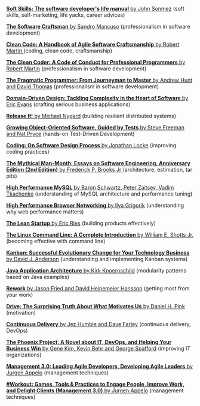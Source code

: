 [**Soft Skills: The software developer's life manual** by John Sonmez](http://www.amazon.com/gp/product/1617292397?keywords=john%20sonmez&qid=1454505305&ref_=sr_1_1&s=books&sr=1-1) (soft skills, self-marketing, life yacks, career advices)

[**The Software Craftsman** by Sandro Mancuso](http://www.amazon.com/The-Software-Craftsman-Professionalism-Pragmatism/dp/0134052501)  (professionalism in software development)

[**Clean Code: A Handbook of Agile Software Craftsmanship** by Robert Martin ](http://www.amazon.com/Clean-Code-Handbook-Software-Craftsmanship/dp/0132350882) (coding, clean code, craftsmanship)

[**The Clean Coder: A Code of Conduct for Professional Programmers** by Robert Martin](http://www.amazon.com/Clean-Coder-Conduct-Professional-Programmers/dp/0137081073) (professionalism in software development)

[**The Pragmatic Programmer: From Journeyman to Master** by Andrew Hunt and David Thomas](http://www.amazon.com/Pragmatic-Programmer-Journeyman-Master/dp/020161622X) (professionalism in software development)

[**Domain-Driven Design: Tackling Complexity in the Heart of Software** by Eric Evans](http://www.amazon.com/Domain-Driven-Design-Tackling-Complexity-Software/dp/0321125215) (crafting serious business applications)

[**Release It!** by Michael Nygard](http://www.amazon.com/Release-Production-Ready-Software-Pragmatic-Programmers/dp/0978739213) (building resilient distributed systems)

[**Growing Object-Oriented Software, Guided by Tests** by Steve Freeman and Nat Pryce](http://www.amazon.com/Growing-Object-Oriented-Software-Guided-Tests/dp/0321503627) (hands-on Test-Driven Development)

[**Coding: On Software Design Process** by Jonathan Locke](http://www.amazon.com/Coding-Software-Process-Jonathan-Locke/dp/0615404820) (improving coding practices)

[**The Mythical Man-Month: Essays on Software Engineering, Anniversary Edition (2nd Edition)** by Frederick P. Brooks Jr ](http://www.amazon.com/The-Mythical-Man-Month-Engineering-Anniversary/dp/0201835959) (architecture, estimation, tar pits)

[**High Performance MySQL** by Baron Schwartz, Peter Zaitsev, Vadim Tkachenko](http://shop.oreilly.com/product/0636920022343.do) (understanding of MySQL architecture and performance tuning)

[**High Performance Browser Networking** by Ilya Grigorik](http://chimera.labs.oreilly.com/books/1230000000545) (understanding why web performance matters)

[**The Lean Startup** by Eric Ries](http://www.amazon.com/Lean-Startup-Entrepreneurs-Continuous-Innovation/dp/0307887898) (building products effectively)

[**The Linux Command Line: A Complete Introduction** by William E. Shotts Jr.](http://www.amazon.com/Linux-Command-Line-Complete-Introduction/dp/1593273894) (becoming effective with command line)

[**Kanban: Successful Evolutionary Change for Your Technology Business** by David J. Anderson](http://www.amazon.com/Kanban-Successful-Evolutionary-Technology-Business/dp/0984521402) (understanding and implementing Kanban systems)

[**Java Application Architecture** by Kirk Knoernschild](http://www.amazon.com/Java-Application-Architecture-Modularity-Patterns/dp/0321247132) (modularity patterns based on Java examples)

[**Rework** by Jason Fried and David Heinemeier Hansson](http://www.amazon.com/Rework-Jason-Fried/dp/0307463745) (getting most from your work)

[**Drive: The Surprising Truth About What Motivates Us** by Daniel H. Pink](http://www.amazon.com/Drive-Surprising-Truth-About-Motivates/dp/1594484805) (motivation)

[**Continuous Delivery** by Jez Humble and Dave Farley](http://www.amazon.com/Continuous-Delivery-Deployment-Automation-Addison-Wesley/dp/0321601912) (continuous delivery, DevOps)

[**The Phoenix Project: A Novel about IT, DevOps, and Helping Your Business Win** by Gene Kim, Kevin Behr and George Spafford](http://www.amazon.com/Phoenix-Project-DevOps-Helping-Business/dp/0988262509) (improving IT organizations) 

[**Management 3.0: Leading Agile Developers, Developing Agile Leaders** by Jurgen Appelo](http://www.amazon.co.uk/Management-3-0-Leading-Developers-Developing-ebook/dp/B004ISL6JY/ref=sr_1_1?ie=UTF8&qid=1420628609&sr=8-1&keywords=Management+3.0) (management techniques) 

[**#Workout: Games, Tools & Practices to Engage People, Improve Work, and Delight Clients (Management 3.0)** by Jurgen Appelo](http://www.amazon.com/Workout-Practices-Improve-Delight-Management-ebook/dp/B00N6REYKQ/) (management techniques) 
